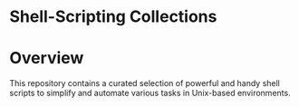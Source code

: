 # Shell-Scripting Collections

# Overview
This repository contains a curated selection of powerful and handy shell scripts to simplify and automate various tasks in Unix-based environments.
